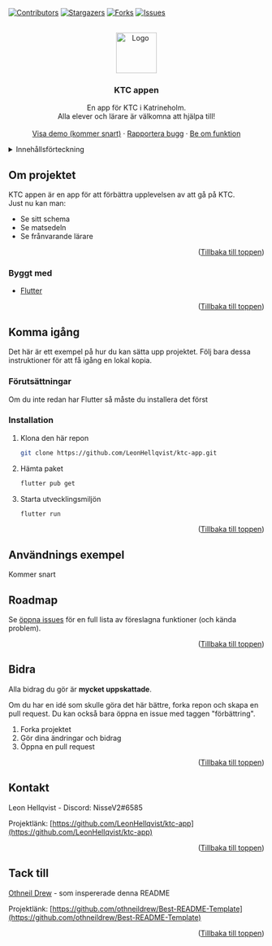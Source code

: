 <div id="top"></div>

[![Contributors][contributors-shield]][contributors-url]
[![Stargazers][stars-shield]][stars-url]
[![Forks][forks-shield]][forks-url]
[![Issues][issues-shield]][issues-url]

<!-- PROJEKT LOGGA -->
<br />
<div align="center">
  <a href="https://github.com/LeonHellqvist/ktc-app">
    <img src="assets/images/Icon-192.png" alt="Logo" width="80" height="80">
  </a>

<h3 align="center">KTC appen</h3>

  <p align="center">
    En app för KTC i Katrineholm. 
    <br />
    Alla elever och lärare är välkomna att hjälpa till! 
    <br />
    <br />
    <a href="https://youtube.com">Visa demo (kommer snart)</a>
    ·
    <a href="https://github.com/LeonHellqvist/ktc-app/issues">Rapportera bugg</a>
    ·
    <a href="https://github.com/LeonHellqvist/ktc-app/issues">Be om funktion</a>
  </p>
</div>

<!-- INNEHÅLLSFÖRTECKNING -->
<details>
  <summary>Innehållsförteckning</summary>
  <ol>
    <li>
      <a href="#om-projektet">Om projektet</a>
      <ul>
        <li><a href="#byggt-med">Byggt med</a></li>
      </ul>
    </li>
    <li>
      <a href="#komma-igång">Komma igång</a>
      <ul>
        <li><a href="#förutsättningar">Förutsättningar</a></li>
        <li><a href="#installation">Installation</a></li>
      </ul>
    </li>
    <li><a href="#användnings-exempel">Använding</a></li>
    <li><a href="#roadmap">Roadmap</a></li>
    <li><a href="#bidra">Bidra</a></li>
    <li><a href="#licens">Licens</a></li>
    <li><a href="#kontakt">Kontakt</a></li>
  </ol>
</details>

<!-- OM PROJEKTET -->

## Om projektet

KTC appen är en app för att förbättra upplevelsen av att gå på KTC.<br/>
Just nu kan man:

- Se sitt schema
- Se matsedeln
- Se frånvarande lärare

<p align="right">(<a href="#top">Tillbaka till toppen</a>)</p>

### Byggt med

- [Flutter](https://flutter.dev/)

<p align="right">(<a href="#top">Tillbaka till toppen</a>)</p>

<!-- KOMMA IGÅNG -->

## Komma igång

Det här är ett exempel på hur du kan sätta upp projektet. Följ bara dessa instruktioner för att få igång en lokal kopia.

### Förutsättningar

Om du inte redan har Flutter så måste du installera det först

### Installation

1. Klona den här repon
   ```sh
   git clone https://github.com/LeonHellqvist/ktc-app.git
   ```
2. Hämta paket
   ```sh
   flutter pub get
   ```
3. Starta utvecklingsmiljön
   ```sh
   flutter run
   ```

<p align="right">(<a href="#top">Tillbaka till toppen</a>)</p>

<!-- ANVÄNDNINGSEXEMPEL -->

## Användnings exempel

Kommer snart

<!-- ROADMAP -->

## Roadmap

Se [öppna issues](https://github.com/LeonHellqvist/ktc-app/issues) för en full lista av föreslagna funktioner (och kända problem).

<p align="right">(<a href="#top">Tillbaka till toppen</a>)</p>

<!-- BIDRA -->

## Bidra

Alla bidrag du gör är **mycket uppskattade**.

Om du har en idé som skulle göra det här bättre, forka repon och skapa en pull request. Du kan också bara öppna en issue med taggen "förbättring".

1. Forka projektet
2. Gör dina ändringar och bidrag
3. Öppna en pull request

<p align="right">(<a href="#top">Tillbaka till toppen</a>)</p>

<!-- KONTAKT -->

## Kontakt

Leon Hellqvist - Discord: NisseV2#6585

Projektlänk: [https://github.com/LeonHellqvist/ktc-app](https://github.com/LeonHellqvist/ktc-app)

<p align="right">(<a href="#top">Tillbaka till toppen</a>)</p>

<!-- TACK TILL -->

## Tack till

[Othneil Drew](https://github.com/othneildrew) - som inspererade denna README

Projektlänk: [https://github.com/othneildrew/Best-README-Template](https://github.com/othneildrew/Best-README-Template)

<p align="right">(<a href="#top">Tillbaka till toppen</a>)</p>

<!-- MARKDOWN LINKS & IMAGES -->
<!-- https://www.markdownguide.org/basic-syntax/#reference-style-links -->

[contributors-shield]: https://img.shields.io/github/contributors/LeonHellqvist/ktc-app.svg?style=for-the-badge
[contributors-url]: https://github.com/LeonHellqvist/ktc-app/graphs/contributors
[forks-shield]: https://img.shields.io/github/forks/LeonHellqvist/ktc-app.svg?style=for-the-badge
[forks-url]: https://github.com/LeonHellqvist/ktc-app/network/members
[stars-shield]: https://img.shields.io/github/stars/LeonHellqvist/ktc-app.svg?style=for-the-badge
[stars-url]: https://github.com/LeonHellqvist/ktc-app/stargazers
[issues-shield]: https://img.shields.io/github/issues/LeonHellqvist/ktc-app.svg?style=for-the-badge
[issues-url]: https://github.com/LeonHellqvist/ktc-app/issues
